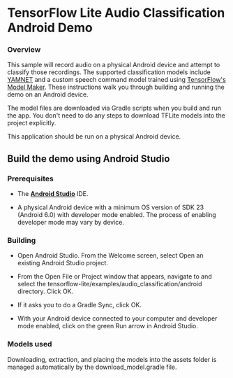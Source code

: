 # TensorFlow Lite Audio Classification Android Demo

### Overview

This sample will record audio on a physical Android device and attempt to
classify those recordings. The supported classification models include
[YAMNET](https://tfhub.dev/google/lite-model/yamnet/classification/tflite/1) and
a custom speech command model trained using
[TensorFlow's Model Maker](https://www.tensorflow.org/lite/models/modify/model_maker/speech_recognition).
These instructions walk you through building and running the demo on an Android
device.

The model files are downloaded via Gradle scripts when you build and run the
app. You don't need to do any steps to download TFLite models into the project
explicitly.

This application should be run on a physical Android device.

## Build the demo using Android Studio

### Prerequisites

* The **[Android Studio](https://developer.android.com/studio/index.html)**
  IDE.

* A physical Android device with a minimum OS version of SDK 23 (Android 6.0)
  with developer mode enabled. The process of enabling developer mode may vary
  by device.

### Building

* Open Android Studio. From the Welcome screen, select Open an existing
  Android Studio project.

* From the Open File or Project window that appears, navigate to and select
  the tensorflow-lite/examples/audio_classification/android
  directory. Click OK.

* If it asks you to do a Gradle Sync, click OK.

* With your Android device connected to your computer and developer mode
  enabled, click on the green Run arrow in Android Studio.

### Models used

Downloading, extraction, and placing the models into the assets folder is
managed automatically by the download_model.gradle file.